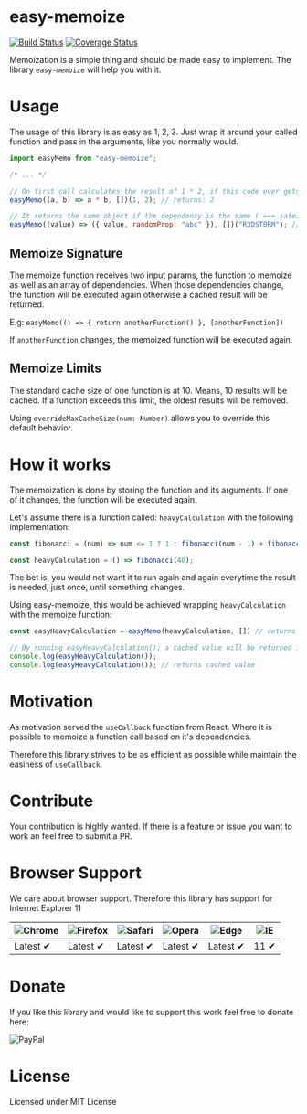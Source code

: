 # easy-memoize
[![Build Status](https://travis-ci.org/R3DST0RM/easy-memoize.svg?branch=master)](https://travis-ci.org/R3DST0RM/easy-memoize)
[![Coverage Status](https://coveralls.io/repos/github/R3DST0RM/easy-memoize/badge.svg?branch=master)](https://coveralls.io/github/R3DST0RM/easy-memoize?branch=master)

Memoization is a simple thing and should be made easy to implement. The library `easy-memoize` will help you with it.

# Usage

The usage of this library is as easy as 1, 2, 3.
Just wrap it around your called function and pass in the arguments, like you normally would.

```javascript
import easyMemo from "easy-memoize";

/* ... */

// On first call calculates the result of 1 * 2, if this code ever gets called again, the cached result will be returned.
easyMemo((a, b) => a * b, [])(1, 2); // returns: 2

// It returns the same object if the dependency is the same ( === safe)
easyMemo((value) => ({ value, randomProp: "abc" }), [])("R3DST0RM"); // returns: { value: "R3DST0RM", randomProp: "abc" }
```

## Memoize Signature

The memoize function receives two input params, the function to memoize as well as an array of dependencies. When those dependencies change,
the function will be executed again otherwise a cached result will be returned.

E.g: `easyMemo(() => { return anotherFunction() }, [anotherFunction])`

If `anotherFunction` changes, the memoized function will be executed again.

## Memoize Limits

The standard cache size of one function is at 10. Means, 10 results will be cached. 
If a function exceeds this limit, the oldest results will be removed.

Using `overrideMaxCacheSize(num: Number)` allows you to override this default behavior.

# How it works

The memoization is done by storing the function and its arguments. If one of it changes, the function will be executed again.

Let's assume there is a function called: `heavyCalculation` with the following implementation:

```javascript
const fibonacci = (num) => num <= 1 ? 1 : fibonacci(num - 1) + fibonacci(num - 2);

const heavyCalculation = () => fibonacci(40);
```

The bet is, you would not want it to run again and again everytime the result is needed, just once, until something changes.

Using easy-memoize, this would be achieved wrapping `heavyCalculation` with the memoize function:

```javascript
const easyHeavyCalculation = easyMemo(heavyCalculation, []) // returns a new memoized function

// By running easyHeavyCalculation(); a cached value will be returned if it gets executed a second time
console.log(easyHeavyCalculation());
console.log(easyHeavyCalculation()); // returns cached value
```

# Motivation

As motivation served the `useCallback` function from React.
Where it is possible to memoize a function call based on it's dependencies.

Therefore this library strives to be as efficient as possible while maintain the easiness of `useCallback`.

# Contribute

Your contribution is highly wanted. If there is a feature or issue you want to work an feel free to submit a PR.

# Browser Support

We care about browser support. Therefore this library has support for Internet Explorer 11

![Chrome](https://raw.github.com/alrra/browser-logos/master/src/chrome/chrome_48x48.png) | ![Firefox](https://raw.github.com/alrra/browser-logos/master/src/firefox/firefox_48x48.png) | ![Safari](https://raw.github.com/alrra/browser-logos/master/src/safari/safari_48x48.png) | ![Opera](https://raw.github.com/alrra/browser-logos/master/src/opera/opera_48x48.png) | ![Edge](https://raw.github.com/alrra/browser-logos/master/src/edge/edge_48x48.png) | ![IE](https://raw.github.com/alrra/browser-logos/master/src/archive/internet-explorer_9-11/internet-explorer_9-11_48x48.png) |
--- | --- | --- | --- | --- | --- |
Latest ✔ | Latest ✔ | Latest ✔ | Latest ✔ | Latest ✔ | 11 ✔ |

# Donate

If you like this library and would like to support this work feel free to donate here:

![PayPal](https://www.paypal.com/cgi-bin/webscr?cmd=_donations&business=dominik.schwarzbauer%40googlemail.com&item_name=easy-memoize+library&currency_code=USD&source=url)

# License

Licensed under MIT License
